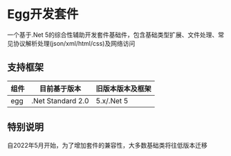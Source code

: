 # Egg开发套件
一个基于.Net 5的综合性辅助开发套件基础件，包含基础类型扩展、文件处理、常见协议解析处理(json/xml/html/css)及网络访问 

## 支持框架
| 组件 | 目前基于版本 | 旧版本版本及框架 |
| ---- | ----- | ---- |
| egg | .Net Standard 2.0 | 5.x/.Net 5 |

## 特别说明
自2022年5月开始，为了增加套件的兼容性，大多数基础类将往低版本迁移